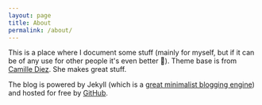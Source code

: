 ```yaml
---
layout: page
title: About
permalink: /about/
---
```


This is a place where I document some stuff (mainly for myself, but if it can be of any use for other people it's even better :speak_no_evil:). Theme base is from [Camille Diez](https://github.com/diezcami/polar-bear-theme). She makes great stuff.

The blog is powered by Jekyll (which is a [great minimalist blogging engine](https://jekyllrb.com/)) and hosted for free by [GitHub](http://github.com).

